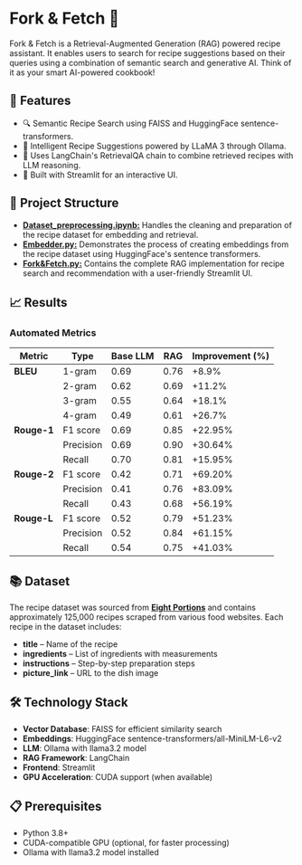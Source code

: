 # Fork & Fetch 🍴
Fork & Fetch is a Retrieval-Augmented Generation (RAG) powered recipe assistant. It enables users to search for recipe suggestions based on their queries using a combination of semantic search and generative AI. Think of it as your smart AI-powered cookbook!

## 📌 Features
- 🔍 Semantic Recipe Search using FAISS and HuggingFace sentence-transformers.
- 🍳 Intelligent Recipe Suggestions powered by LLaMA 3 through Ollama.
- 🧠 Uses LangChain's RetrievalQA chain to combine retrieved recipes with LLM reasoning.
- 🎨 Built with Streamlit for an interactive UI.

## 📂 Project Structure
- [**Dataset_preprocessing.ipynb:**](https://github.com/Visheshh21/ForknFetch/blob/main/Dataset_preprocessing.ipynb) Handles the cleaning and preparation of the recipe dataset for embedding and retrieval.
- [**Embedder.py:**](https://github.com/Visheshh21/ForknFetch/blob/main/embedder.py) Demonstrates the process of creating embeddings from the recipe dataset using HuggingFace's sentence transformers.
- [**Fork&Fetch.py:**](https://github.com/Visheshh21/ForknFetch/blob/main/Fork%26Fetch.py) Contains the complete RAG implementation for recipe search and recommendation with a user-friendly Streamlit UI.

## 📈 Results

### Automated Metrics

| Metric   | Type         | Base LLM | RAG  | Improvement (%) |
|----------|--------------|----------|------|-----------------|
| **BLEU** | 1-gram       | 0.69     | 0.76 | +8.9%           |
|          | 2-gram       | 0.62     | 0.69 | +11.2%          |
|          | 3-gram       | 0.55     | 0.64 | +18.1%          |
|          | 4-gram       | 0.49     | 0.61 | +26.7%          |
| **Rouge-1** | F1 score  | 0.69     | 0.85 | +22.95%         |
|          | Precision    | 0.69     | 0.90 | +30.64%         |
|          | Recall       | 0.70     | 0.81 | +15.95%         |
| **Rouge-2** | F1 score  | 0.42     | 0.71 | +69.20%         |
|          | Precision    | 0.41     | 0.76 | +83.09%         |
|          | Recall       | 0.43     | 0.68 | +56.19%         |
| **Rouge-L** | F1 score  | 0.52     | 0.79 | +51.23%         |
|          | Precision    | 0.52     | 0.84 | +61.15%         |
|          | Recall       | 0.54     | 0.75 | +41.03%         |


## 📚 Dataset
The recipe dataset was sourced from [**Eight Portions**](https://eightportions.com/datasets/Recipes/#fn:1) and contains approximately 125,000 recipes scraped from various food websites. Each recipe in the dataset includes:
- **title** – Name of the recipe  
- **ingredients** – List of ingredients with measurements  
- **instructions** – Step-by-step preparation steps  
- **picture_link** – URL to the dish image  

## 🛠️ Technology Stack
* **Vector Database**: FAISS for efficient similarity search
* **Embeddings**: HuggingFace sentence-transformers/all-MiniLM-L6-v2
* **LLM**: Ollama with llama3.2 model
* **RAG Framework**: LangChain
* **Frontend**: Streamlit
* **GPU Acceleration**: CUDA support (when available)

## 📋 Prerequisites
* Python 3.8+
* CUDA-compatible GPU (optional, for faster processing)
* Ollama with llama3.2 model installed

